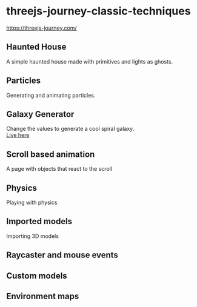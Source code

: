 # threejs-journey-classic-techniques
https://threejs-journey.com/

## Haunted House
A simple haunted house made with primitives and lights as ghosts.

## Particles
Generating and animating particles.

## Galaxy Generator
Change the values to generate a cool spiral galaxy.
<br>
[Live here](https://galaxy-generator-brown-kappa.vercel.app/)

## Scroll based animation
A page with objects that react to the scroll

## Physics
Playing with physics

## Imported models
Importing 3D models

## Raycaster and mouse events

## Custom models

## Environment maps
